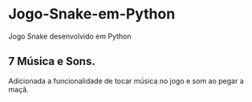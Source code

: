 # Jogo-Snake-em-Python
Jogo Snake desenvolvido em Python

## 7 Música e Sons.

Adicionada a funcionalidade de tocar música no jogo e som ao pegar a maçã.
